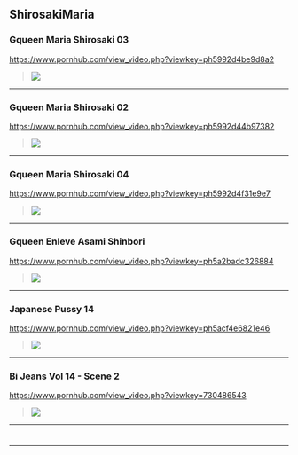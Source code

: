 ## ShirosakiMaria
### Gqueen Maria Shirosaki 03
https://www.pornhub.com/view_video.php?viewkey=ph5992d4be9d8a2
>![](https://ci.phncdn.com/videos/201708/15/128663831/original/(m=ecuKGgaaaa)(mh=NzNk77T9LqHCmtg6)14.jpg)
---
### Gqueen Maria Shirosaki 02
https://www.pornhub.com/view_video.php?viewkey=ph5992d44b97382
>![](https://ci.phncdn.com/videos/201708/15/128663731/original/(m=ecuKGgaaaa)(mh=CM1j2b1wcOrQNSJG)14.jpg)
---
### Gqueen Maria Shirosaki 04
https://www.pornhub.com/view_video.php?viewkey=ph5992d4f31e9e7
>![](https://ci.phncdn.com/videos/201708/15/128663881/original/(m=ecuKGgaaaa)(mh=3CGaEnMLHXo-2ULM)13.jpg)
---
### Gqueen Enleve Asami Shinbori
https://www.pornhub.com/view_video.php?viewkey=ph5a2badc326884
>![](https://ci.phncdn.com/videos/201712/09/144667922/original/(m=ecuKGgaaaa)(mh=eaLhoLJqhYAm1sAQ)10.jpg)
---
### Japanese Pussy 14
https://www.pornhub.com/view_video.php?viewkey=ph5acf4e6821e46
>![](https://di.phncdn.com/videos/201804/12/161790062/original/(m=ecuKGgaaaa)(mh=u8WjLgp5rtDSRjmc)16.jpg)
---
### Bi Jeans Vol 14 - Scene 2
https://www.pornhub.com/view_video.php?viewkey=730486543
>![](https://ci.phncdn.com/videos/201404/25/26010522/original/(m=ecuKGgaaaa)(mh=dK_TsOmhX1x3GNpJ)0.jpg)
---
### 

>![]()
---
